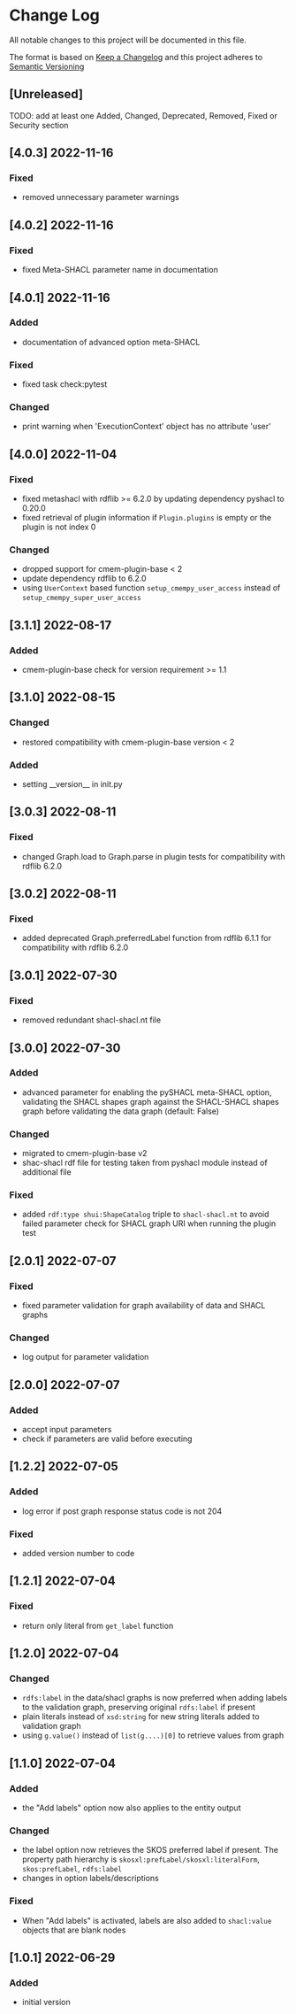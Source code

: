 # Change Log

All notable changes to this project will be documented in this file.

The format is based on [Keep a Changelog](http://keepachangelog.com/) and this project adheres to [Semantic Versioning](https://semver.org/)

## [Unreleased]

TODO: add at least one Added, Changed, Deprecated, Removed, Fixed or Security section

## [4.0.3] 2022-11-16

### Fixed

- removed unnecessary parameter warnings

## [4.0.2] 2022-11-16

### Fixed

- fixed Meta-SHACL parameter name in documentation 

## [4.0.1] 2022-11-16

### Added

- documentation of advanced option meta-SHACL

### Fixed

- fixed task check:pytest

### Changed

- print warning when 'ExecutionContext' object has no attribute 'user'


## [4.0.0] 2022-11-04

### Fixed

- fixed metashacl with rdflib >= 6.2.0 by updating dependency pyshacl to 0.20.0
- fixed retrieval of plugin information if `Plugin.plugins` is empty or the plugin is not index 0 

### Changed

- dropped support for cmem-plugin-base < 2
- update dependency rdflib to 6.2.0
- using `UserContext` based function `setup_cmempy_user_access` instead of `setup_cmempy_super_user_access`



## [3.1.1] 2022-08-17

### Added

- cmem-plugin-base check for version requirement >= 1.1

## [3.1.0] 2022-08-15

### Changed

- restored compatibility with cmem-plugin-base version < 2

### Added

- setting \_\_version\_\_ in init.py


## [3.0.3] 2022-08-11

### Fixed

- changed Graph.load to Graph.parse in plugin tests for compatibility with rdflib 6.2.0


## [3.0.2] 2022-08-11

### Fixed

- added deprecated Graph.preferredLabel function from rdflib 6.1.1 for compatibility with rdflib 6.2.0

## [3.0.1] 2022-07-30

### Fixed

- removed redundant shacl-shacl.nt file

## [3.0.0] 2022-07-30

### Added

- advanced parameter for enabling the pySHACL meta-SHACL option, validating the SHACL shapes graph against the SHACL-SHACL shapes graph before validating the data graph (default: False)

### Changed

- migrated to cmem-plugin-base v2
- shac-shacl rdf file for testing taken from pyshacl module instead of additional file

### Fixed

- added `rdf:type shui:ShapeCatalog` triple to `shacl-shacl.nt` to avoid failed parameter check for SHACL graph URI when running the plugin test

## [2.0.1] 2022-07-07

### Fixed

- fixed parameter validation for graph availability of data and SHACL graphs

### Changed

- log output for parameter validation

## [2.0.0] 2022-07-07

### Added

- accept input parameters
- check if parameters are valid before executing

## [1.2.2] 2022-07-05

### Added

- log error if post graph response status code is not 204

### Fixed

- added version number to code

## [1.2.1] 2022-07-04

### Fixed

- return only literal from `get_label` function

## [1.2.0] 2022-07-04

### Changed

- `rdfs:label` in the data/shacl graphs is now preferred when adding labels to the validation graph, preserving original `rdfs:label` if present
- plain literals instead of `xsd:string` for new string literals added to validation graph
- using `g.value()` instead of `list(g....)[0]` to retrieve values from graph

## [1.1.0] 2022-07-04

### Added

- the "Add labels" option now also applies to the entity output

### Changed

- the label option now retrieves the SKOS preferred label if present. The property path hierarchy is `skosxl:prefLabel/skosxl:literalForm`, `skos:prefLabel`, `rdfs:label`
- changes in option labels/descriptions

### Fixed

- When "Add labels" is activated, labels are also added to `shacl:value` objects that are blank nodes 

## [1.0.1] 2022-06-29

### Added

- initial version

